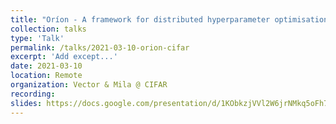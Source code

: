 ```yaml
---
title: "Oríon - A framework for distributed hyperparameter optimisation"
collection: talks
type: 'Talk'
permalink: /talks/2021-03-10-orion-cifar
excerpt: 'Add except...'
date: 2021-03-10
location: Remote
organization: Vector & Mila @ CIFAR
recording: 
slides: https://docs.google.com/presentation/d/1KObkzjVVl2W6jrNMkq5oFh7faT7s4pvBxDxP-ZvDiyw/edit?usp=sharing
---
```

